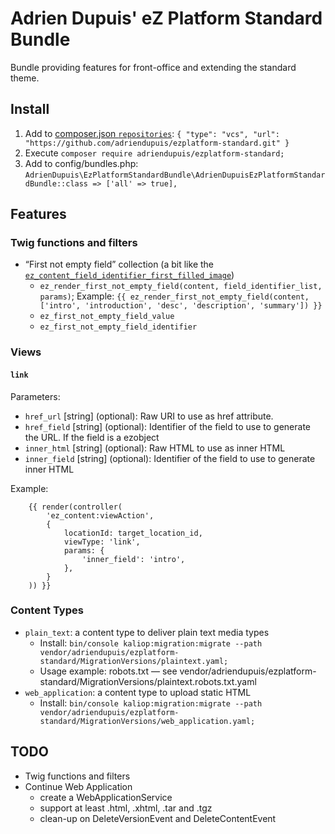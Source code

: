 Adrien Dupuis' eZ Platform Standard Bundle
==========================================

Bundle providing features for front-office and extending the standard theme.

Install
-------

1. Add to [composer.json `repositories`](https://getcomposer.org/doc/04-schema.md#repositories): `{ "type": "vcs", "url": "https://github.com/adriendupuis/ezplatform-standard.git" }`
1. Execute `composer require adriendupuis/ezplatform-standard;`
1. Add to config/bundles.php: `AdrienDupuis\EzPlatformStandardBundle\AdrienDupuisEzPlatformStandardBundle::class => ['all' => true],`

Features
--------

### Twig functions and filters

* “First not empty field” collection (a bit like the [`ez_content_field_identifier_first_filled_image`](https://doc.ibexa.co/en/master/guide/twig_functions_reference/#ez_content_field_identifier_first_filled_image))
  - `ez_render_first_not_empty_field(content, field_identifier_list, params)`; Example: `{{ ez_render_first_not_empty_field(content, ['intro', 'introduction', 'desc', 'description', 'summary']) }}`
  - `ez_first_not_empty_field_value`
  - `ez_first_not_empty_field_identifier`

### Views

#### `link`

Parameters:
- `href_url` [string] (optional): Raw URI to use as href attribute.
- `href_field` [string] (optional): Identifier of the field to use to generate the URL. If the field is a ezobject
- `inner_html` [string] (optional): Raw HTML to use as inner HTML
- `inner_field` [string] (optional): Identifier of the field to use to generate inner HTML


Example:

```twig
    {{ render(controller(
        'ez_content:viewAction',
        {
            locationId: target_location_id,
            viewType: 'link',
            params: {
                'inner_field': 'intro',
            },
        }
    )) }}
```

### Content Types

* `plain_text`: a content type to deliver plain text media types
  - Install: `bin/console kaliop:migration:migrate --path vendor/adriendupuis/ezplatform-standard/MigrationVersions/plaintext.yaml;`
  - Usage example: robots.txt — see vendor/adriendupuis/ezplatform-standard/MigrationVersions/plaintext.robots.txt.yaml
* `web_application`: a content type to upload static HTML
  - Install: `bin/console kaliop:migration:migrate --path vendor/adriendupuis/ezplatform-standard/MigrationVersions/web_application.yaml;`

TODO
----

- Twig functions and filters
- Continue Web Application
  - create a WebApplicationService
  - support at least .html, .xhtml, .tar and .tgz
  - clean-up on DeleteVersionEvent and DeleteContentEvent
